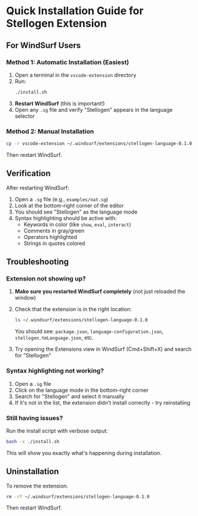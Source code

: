 # Quick Installation Guide for Stellogen Extension

## For WindSurf Users

### Method 1: Automatic Installation (Easiest)

1. Open a terminal in the `vscode-extension` directory
2. Run:
   ```bash
   ./install.sh
   ```
3. **Restart WindSurf** (this is important!)
4. Open any `.sg` file and verify "Stellogen" appears in the language selector

### Method 2: Manual Installation

```bash
cp -r vscode-extension ~/.windsurf/extensions/stellogen-language-0.1.0
```

Then restart WindSurf.

## Verification

After restarting WindSurf:

1. Open a `.sg` file (e.g., `examples/nat.sg`)
2. Look at the bottom-right corner of the editor
3. You should see "Stellogen" as the language mode
4. Syntax highlighting should be active with:
   - Keywords in color (like `show`, `eval`, `interact`)
   - Comments in gray/green
   - Operators highlighted
   - Strings in quotes colored

## Troubleshooting

### Extension not showing up?

1. **Make sure you restarted WindSurf completely** (not just reloaded the window)
2. Check that the extension is in the right location:
   ```bash
   ls ~/.windsurf/extensions/stellogen-language-0.1.0
   ```
   You should see: `package.json`, `language-configuration.json`, `stellogen.tmLanguage.json`, etc.

3. Try opening the Extensions view in WindSurf (Cmd+Shift+X) and search for "Stellogen"

### Syntax highlighting not working?

1. Open a `.sg` file
2. Click on the language mode in the bottom-right corner
3. Search for "Stellogen" and select it manually
4. If it's not in the list, the extension didn't install correctly - try reinstalling

### Still having issues?

Run the install script with verbose output:
```bash
bash -x ./install.sh
```

This will show you exactly what's happening during installation.

## Uninstallation

To remove the extension:

```bash
rm -rf ~/.windsurf/extensions/stellogen-language-0.1.0
```

Then restart WindSurf.
